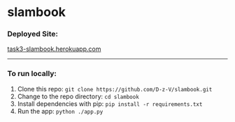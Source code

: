 # slambook

### Deployed Site: 
[task3-slambook.herokuapp.com](https://task3-slambook.herokuapp.com/)

<hr />

### To run locally:
1. Clone this repo: `git clone https://github.com/D-z-V/slambook.git`
2. Change to the repo directory: `cd slambook`
4. Install dependencies with pip: `pip install -r requirements.txt`
5. Run the app: `python ./app.py`

